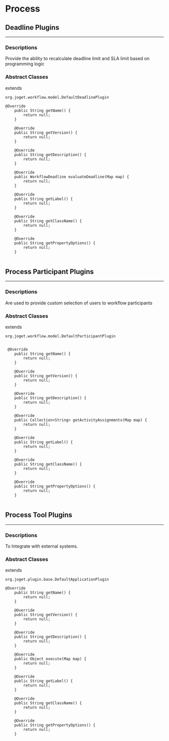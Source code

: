 # Process 

## Deadline Plugins 

---
### Descriptions

Provide the ability to recalculate deadline limit and SLA limit based on programming logic

### Abstract Classes

extends

`org.joget.workflow.model.DefaultDeadlinePlugin`

```
@Override
    public String getName() {
        return null;
    }

    @Override
    public String getVersion() {
        return null;
    }

    @Override
    public String getDescription() {
        return null;
    }

    @Override
    public WorkflowDeadline evaluateDeadline(Map map) {
        return null;
    }

    @Override
    public String getLabel() {
        return null;
    }

    @Override
    public String getClassName() {
        return null;
    }

    @Override
    public String getPropertyOptions() {
        return null;
    }
	
```

## Process Participant Plugins 

---

### Descriptions

Are used to provide custom selection of users to workflow participants

### Abstract Classes

extends

`org.joget.workflow.model.DefaultParticipantPlugin`

```

 @Override
    public String getName() {
        return null;
    }

    @Override
    public String getVersion() {
        return null;
    }

    @Override
    public String getDescription() {
        return null;
    }

    @Override
    public Collection<String> getActivityAssignments(Map map) {
        return null;
    }

    @Override
    public String getLabel() {
        return null;
    }

    @Override
    public String getClassName() {
        return null;
    }

    @Override
    public String getPropertyOptions() {
        return null;
    }
	
```

## Process Tool Plugins

---

### Descriptions

To Integrate with external systems.

### Abstract Classes

extends

`org.joget.plugin.base.DefaultApplicationPlugin`

```
@Override
    public String getName() {
        return null;
    }

    @Override
    public String getVersion() {
        return null;
    }

    @Override
    public String getDescription() {
        return null;
    }

    @Override
    public Object execute(Map map) {
        return null;
    }

    @Override
    public String getLabel() {
        return null;
    }

    @Override
    public String getClassName() {
        return null;
    }

    @Override
    public String getPropertyOptions() {
        return null;
    }
	
```